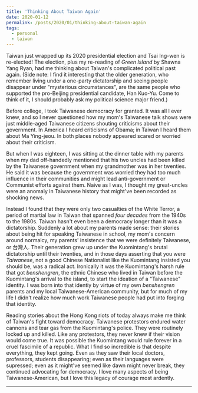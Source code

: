 ```yaml
---
title: 'Thinking About Taiwan Again'
date: 2020-01-12
permalink: /posts/2020/01/thinking-about-taiwan-again
tags:
  - personal
  - taiwan
---
```


Taiwan just wrapped up its 2020 presidential election and Tsai Ing-wen is re-elected! The election, plus my re-reading of *Green Island* by Shawna Yang Ryan, had me thinking about Taiwan's complicated political past again. (Side note: I find it interesting that the older generation, who remember living under a one-party dictatorship and seeing people disappear under "mysterious circumstances", are the same people who supported the pro-Beijing presidential candidate, Han Kuo-Yu. Come to think of it, I should probably ask my political science major friend.)

Before college, I took Taiwanese democracy for granted. It was all I ever knew, and so I never questioned how my mom's Taiwanese talk shows were just middle-aged Taiwanese citizens shouting criticisms about their government. In America I heard criticisms of Obama; in Taiwan I heard them about Ma Ying-jeou. In both places nobody appeared scared or worried about their criticism.

But when I was eighteen, I was sitting at the dinner table with my parents when my dad off-handedly mentioned that his two uncles had been killed by the Taiwanese government when my grandmother was in her twenties. He said it was because the government was worried they had too much influence in their communities and might lead anti-government or Communist efforts against them. Naive as I was, I thought my great-uncles were an anomaly in Taiwanese history that might've been recorded as shocking news.

Instead I found that they were only two casualties of the White Terror, a period of martial law in Taiwan that spanned *four decades* from the 1940s to the 1980s. Taiwan hasn't even been a democracy longer than it was a dictatorship. Suddenly a lot about my parents made sense: their stories about being hit for speaking Taiwanese in school, my mom's concern around normalcy, my parents' insistence that we were definitely Taiwanese, or 台灣人. Their generation grew up under the Kuomintang's brutal dictatorship until their twenties, and in those days asserting that you were *Taiwanese*, not a good Chinese Nationalist like the Kuomintang insisted you should be, was a radical act. Ironically it was the Kuomintang's harsh rule that got *benshengren*, the ethnic Chinese who lived in Taiwan before the Kuomintang's arrival to the island, to start the ideation of a "Taiwanese" identity. I was born into that identiy by virtue of my own *benshengren* parents and my local Taiwanese-American community, but for much of my life I didn't realize how much work Taiwanese people had put into forging that identity.

Reading stories about the Hong Kong riots of today always make me think of Taiwan's fight toward democracy. Taiwanese protestors endured water cannons and tear gas from the Kuomintang's police. They were routinely locked up and killed. Like any protestors, they never knew if their vision would come true. It was possible the Kuomintang would rule forever in a cruel fascimile of a republic. What I find so incredible is that despite everything, they kept going. Even as they saw their local doctors, professors, students disappearing; even as their languages were supressed; even as it might've seemed like dawn might never break, they continued advocating for democracy. I love many aspects of being Taiwanese-American, but I love this legacy of courage most ardently.

---
